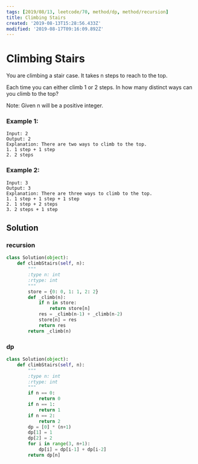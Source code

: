 ```yaml
---
tags: [2019/08/13, leetcode/70, method/dp, method/recursion]
title: Climbing Stairs
created: '2019-08-13T15:28:56.433Z'
modified: '2019-08-17T09:16:09.892Z'
---
```


# Climbing Stairs

You are climbing a stair case. It takes n steps to reach to the top.

Each time you can either climb 1 or 2 steps. In how many distinct ways can you climb to the top?

Note: Given n will be a positive integer.

### Example 1:

```
Input: 2
Output: 2
Explanation: There are two ways to climb to the top.
1. 1 step + 1 step
2. 2 steps
```

### Example 2:

```
Input: 3
Output: 3
Explanation: There are three ways to climb to the top.
1. 1 step + 1 step + 1 step
2. 1 step + 2 steps
3. 2 steps + 1 step
```

## Solution

### recursion

```python
class Solution(object):
    def climbStairs(self, n):
        """
        :type n: int
        :rtype: int
        """
        store = {0: 0, 1: 1, 2: 2}
        def _climb(n):
            if n in store:
                return store[n]
            res = _climb(n-1) + _climb(n-2)
            store[n] = res
            return res
        return _climb(n)
```


### dp

```python
class Solution(object):
    def climbStairs(self, n):
        """
        :type n: int
        :rtype: int
        """
        if n == 0:
            return 0
        if n == 1:
            return 1
        if n == 2:
            return 2
        dp = [0] * (n+1)
        dp[1] = 1
        dp[2] = 2
        for i in range(3, n+1):
            dp[i] = dp[i-1] + dp[i-2]
        return dp[n]
```
